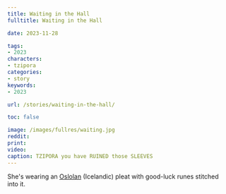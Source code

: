 ```yaml
---
title: Waiting in the Hall
fulltitle: Waiting in the Hall

date: 2023-11-28

tags:
- 2023
characters:
- tzipora
categories:
- story
keywords:
- 2023

url: /stories/waiting-in-the-hall/

toc: false

image: /images/fullres/waiting.jpg
reddit:
print:
video:
caption: TZIPORA you have RUINED those SLEEVES
---
```

She's wearing an [<span class="fi fi-oslola"></span> Oslolan](/oslola/) (Icelandic) pleat with good-luck runes stitched into it.